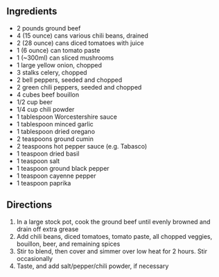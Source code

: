 ## Ingredients
- 2 pounds ground beef
- 4 (15 ounce) cans various chili beans, drained
- 2 (28 ounce) cans diced tomatoes with juice
- 1 (6 ounce) can tomato paste
- 1 (~300ml) can sliced mushrooms
- 1 large yellow onion, chopped
- 3 stalks celery, chopped
- 2 bell peppers, seeded and chopped
- 2 green chili peppers, seeded and chopped
- 4 cubes beef bouillon
- 1/2 cup beer
- 1/4 cup chili powder
- 1 tablespoon Worcestershire sauce
- 1 tablespoon minced garlic
- 1 tablespoon dried oregano
- 2 teaspoons ground cumin
- 2 teaspoons hot pepper sauce (e.g. Tabasco)
- 1 teaspoon dried basil
- 1 teaspoon salt
- 1 teaspoon ground black pepper
- 1 teaspoon cayenne pepper
- 1 teaspoon paprika

## Directions
1. In a large stock pot, cook the ground beef until evenly browned and drain off extra grease
1. Add chili beans, diced tomatoes, tomato paste, all chopped veggies, bouillon, beer, and remaining spices
1. Stir to blend, then cover and simmer over low heat for 2 hours. Stir occasionally
1. Taste, and add salt/pepper/chili powder, if necessary

